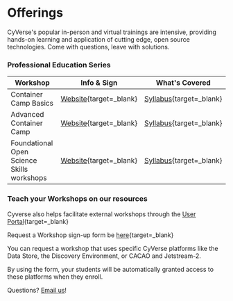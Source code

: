 # Offerings

CyVerse's popular in-person and virtual trainings are intensive, providing hands-on learning and application of cutting edge, open source technologies. Come with questions, leave with solutions.

### Professional Education Series

| Workshop | Info & Sign | What's Covered |
|----------|-------------|----------------|
| Container Camp Basics | [Website](https://cyverse.org/cc){target=_blank} | [Syllabus](https://cyverse-learning-materials.github.io/container-camp/getting_started/schedule/#basics){target=_blank} |
| Advanced Container Camp | [Website](https://cyverse.org/cc){target=_blank} | [Syllabus](https://cyverse-learning-materials.github.io/container-camp/getting_started/schedule/#advanced){target=_blank} |
| Foundational Open Science Skills workshops | [Website](https://cyverse.org/foss){target=_blank} | [Syllabus](https://cyverse.org/foss#schedule){target=_blank} |

### Teach your Workshops on our resources

Cyverse also helps facilitate external workshops through the [User Portal](https://user.cyverse.org/workshops){target=_blank}

Request a Workshop sign-up form be [here](https://user.cyverse.org/requests/8){target=_blank}

You can request a workshop that uses specific CyVerse platforms like the Data Store, the Discovery Environment, or CACAO and Jetstream-2.

By using the form, your students will be automatically granted access to these platforms when they enroll.

Questions? [Email us](mailto:info@cyverse.org)!
